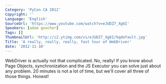 ```yaml
---
Category: 'PyCon CA 2012'
Copyright: ''
Language: 'English'
SourceUrl: 'https://www.youtube.com/watch?v=eJUDZ7_Xg6I'
Speakers: [adam goucher]
Tags: []
ThumbnailUrl: 'http://i2.ytimg.com/vi/eJUDZ7_Xg6I/hqdefault.jpg'
Title: 'A really, really, really, fast tour of WebDriver'
date: '2012-11-10'
---
```

WebDriver is actually not that complicated. No, really! If you know about Page
Objects, synchronization and the JS Executor you can solve just about any
problem. 20 minutes is not a lot of time, but we'll cover all three of those
things. Honest!
